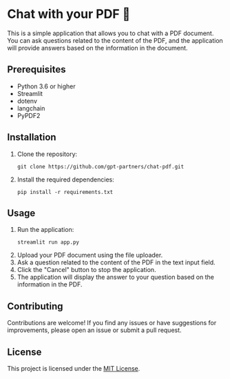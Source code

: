 # Chat with your PDF 💬
This is a simple application that allows you to chat with a PDF document. You can ask questions related to the content of the PDF, and the application will provide answers based on the information in the document.

## Prerequisites
- Python 3.6 or higher
- Streamlit
- dotenv
- langchain
- PyPDF2

## Installation
1. Clone the repository:
   ```shell
   git clone https://github.com/gpt-partners/chat-pdf.git
   ```
2. Install the required dependencies:
   ```shell
   pip install -r requirements.txt
   ```
## Usage
1. Run the application:
   ```shell
   streamlit run app.py
   ```
2. Upload your PDF document using the file uploader.
3. Ask a question related to the content of the PDF in the text input field.
4. Click the "Cancel" button to stop the application.
5. The application will display the answer to your question based on the information in the PDF.

## Contributing
Contributions are welcome! If you find any issues or have suggestions for improvements, please open an issue or submit a pull request.

## License
This project is licensed under the [MIT License](LICENSE).
